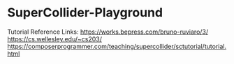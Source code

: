 # SuperCollider-Playground
Tutorial Reference Links:
https://works.bepress.com/bruno-ruviaro/3/ <br/>
https://cs.wellesley.edu/~cs203/<br>
https://composerprogrammer.com/teaching/supercollider/sctutorial/tutorial.html<br/>
